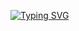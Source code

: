 <a href="https://git.io/typing-svg"><img src="https://readme-typing-svg.herokuapp.com?font=Fira+Code&pause=1000&width=515&lines=I+am+a+beginner+QA+Engineer.+;Here+are+examples+of+my+work+on+key+skills.+;I+hope+this+will+interest+you!" alt="Typing SVG" /></a>
